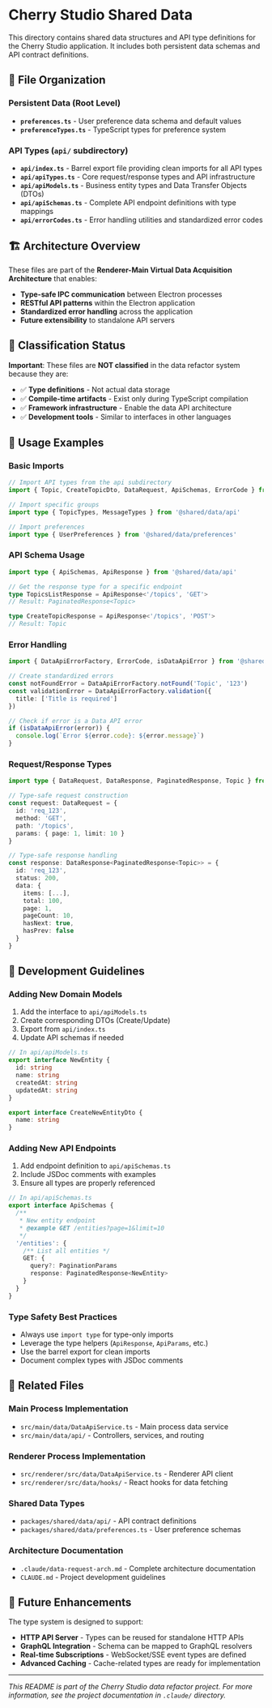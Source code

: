 # Cherry Studio Shared Data

This directory contains shared data structures and API type definitions for the Cherry Studio application. It includes both persistent data schemas and API contract definitions.

## 📁 File Organization

### Persistent Data (Root Level)

- **`preferences.ts`** - User preference data schema and default values
- **`preferenceTypes.ts`** - TypeScript types for preference system

### API Types (`api/` subdirectory)

- **`api/index.ts`** - Barrel export file providing clean imports for all API types
- **`api/apiTypes.ts`** - Core request/response types and API infrastructure
- **`api/apiModels.ts`** - Business entity types and Data Transfer Objects (DTOs)
- **`api/apiSchemas.ts`** - Complete API endpoint definitions with type mappings
- **`api/errorCodes.ts`** - Error handling utilities and standardized error codes

## 🏗️ Architecture Overview

These files are part of the **Renderer-Main Virtual Data Acquisition Architecture** that enables:

- **Type-safe IPC communication** between Electron processes
- **RESTful API patterns** within the Electron application
- **Standardized error handling** across the application
- **Future extensibility** to standalone API servers

## 🔄 Classification Status

**Important**: These files are **NOT classified** in the data refactor system because they are:

- ✅ **Type definitions** - Not actual data storage
- ✅ **Compile-time artifacts** - Exist only during TypeScript compilation
- ✅ **Framework infrastructure** - Enable the data API architecture
- ✅ **Development tools** - Similar to interfaces in other languages

## 📖 Usage Examples

### Basic Imports

```typescript
// Import API types from the api subdirectory
import { Topic, CreateTopicDto, DataRequest, ApiSchemas, ErrorCode } from '@shared/data/api'

// Import specific groups
import type { TopicTypes, MessageTypes } from '@shared/data/api'

// Import preferences
import type { UserPreferences } from '@shared/data/preferences'
```

### API Schema Usage

```typescript
import type { ApiSchemas, ApiResponse } from '@shared/data/api'

// Get the response type for a specific endpoint
type TopicsListResponse = ApiResponse<'/topics', 'GET'>
// Result: PaginatedResponse<Topic>

type CreateTopicResponse = ApiResponse<'/topics', 'POST'>
// Result: Topic
```

### Error Handling

```typescript
import { DataApiErrorFactory, ErrorCode, isDataApiError } from '@shared/data/api'

// Create standardized errors
const notFoundError = DataApiErrorFactory.notFound('Topic', '123')
const validationError = DataApiErrorFactory.validation({
  title: ['Title is required']
})

// Check if error is a Data API error
if (isDataApiError(error)) {
  console.log(`Error ${error.code}: ${error.message}`)
}
```

### Request/Response Types

```typescript
import type { DataRequest, DataResponse, PaginatedResponse, Topic } from '@shared/data/api'

// Type-safe request construction
const request: DataRequest = {
  id: 'req_123',
  method: 'GET',
  path: '/topics',
  params: { page: 1, limit: 10 }
}

// Type-safe response handling
const response: DataResponse<PaginatedResponse<Topic>> = {
  id: 'req_123',
  status: 200,
  data: {
    items: [...],
    total: 100,
    page: 1,
    pageCount: 10,
    hasNext: true,
    hasPrev: false
  }
}
```

## 🔧 Development Guidelines

### Adding New Domain Models

1. Add the interface to `api/apiModels.ts`
2. Create corresponding DTOs (Create/Update)
3. Export from `api/index.ts`
4. Update API schemas if needed

```typescript
// In api/apiModels.ts
export interface NewEntity {
  id: string
  name: string
  createdAt: string
  updatedAt: string
}

export interface CreateNewEntityDto {
  name: string
}
```

### Adding New API Endpoints

1. Add endpoint definition to `api/apiSchemas.ts`
2. Include JSDoc comments with examples
3. Ensure all types are properly referenced

```typescript
// In api/apiSchemas.ts
export interface ApiSchemas {
  /**
   * New entity endpoint
   * @example GET /entities?page=1&limit=10
   */
  '/entities': {
    /** List all entities */
    GET: {
      query?: PaginationParams
      response: PaginatedResponse<NewEntity>
    }
  }
}
```

### Type Safety Best Practices

- Always use `import type` for type-only imports
- Leverage the type helpers (`ApiResponse`, `ApiParams`, etc.)
- Use the barrel export for clean imports
- Document complex types with JSDoc comments

## 🔗 Related Files

### Main Process Implementation

- `src/main/data/DataApiService.ts` - Main process data service
- `src/main/data/api/` - Controllers, services, and routing

### Renderer Process Implementation

- `src/renderer/src/data/DataApiService.ts` - Renderer API client
- `src/renderer/src/data/hooks/` - React hooks for data fetching

### Shared Data Types

- `packages/shared/data/api/` - API contract definitions
- `packages/shared/data/preferences.ts` - User preference schemas

### Architecture Documentation

- `.claude/data-request-arch.md` - Complete architecture documentation
- `CLAUDE.md` - Project development guidelines

## 🚀 Future Enhancements

The type system is designed to support:

- **HTTP API Server** - Types can be reused for standalone HTTP APIs
- **GraphQL Integration** - Schema can be mapped to GraphQL resolvers
- **Real-time Subscriptions** - WebSocket/SSE event types are defined
- **Advanced Caching** - Cache-related types are ready for implementation

---

_This README is part of the Cherry Studio data refactor project. For more information, see the project documentation in `.claude/` directory._
